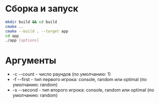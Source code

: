 # Сборка и запуск

```bash
mkdir build && cd build
cmake ..
cmake --build . --target app
cd app
./app [options]
```

# Аргументы

* -c --count - число раундов (по умолчанию: 1)
* -f --first - тип первого игрока: console, random или optimal (по умолчанию: random)
* -s --second - тип второго игрока: console, random или optimal (по умолчанию: random)